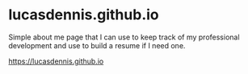 # lucasdennis.github.io
Simple about me page that I can use to keep track of my professional development and use to build a resume if I need one.

https://lucasdennis.github.io
